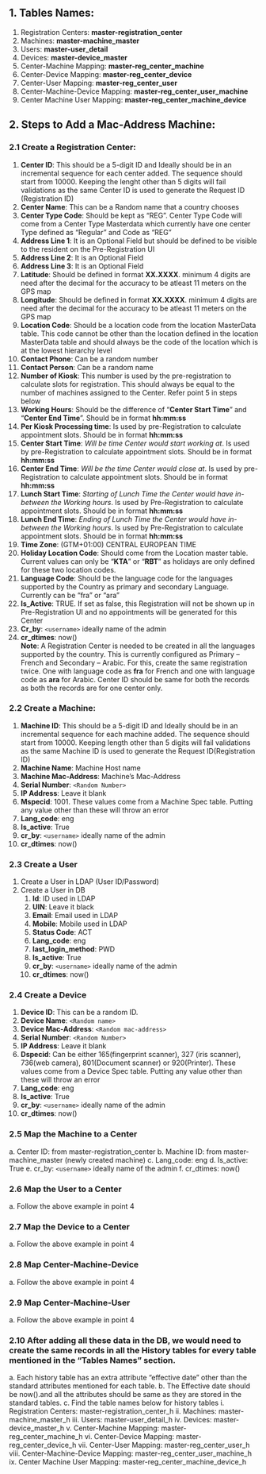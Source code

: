 ## 1. Tables Names:
1. Registration Centers: **master-registration_center**
1. Machines: **master-machine_master**
1. Users: **master-user_detail**
1. Devices: **master-device_master**
1. Center-Machine Mapping: **master-reg_center_machine**
1. Center-Device Mapping: **master-reg_center_device**
1. Center-User Mapping: **master-reg_center_user**
1. Center-Machine-Device Mapping: **master-reg_center_user_machine**
1. Center Machine User Mapping: **master-reg_center_machine_device**
## 2. Steps to Add a Mac-Address Machine:
### 2.1 Create a Registration Center:
1. **Center ID**: This should be a 5-digit ID and Ideally should be in an incremental sequence for each center added. The sequence should start from 10000. Keeping the lenght other than 5 digits will fail validations as the same Center ID is used to generate the Request ID (Registration ID)
1. **Center Name**: This can be a Random name that a country chooses
1. **Center Type Code**: Should be kept as “REG”. Center Type Code will come from a Center Type Masterdata which currently have one center Type defined as “Regular” and Code as “REG”
1. **Address Line 1**: It is an Optional Field but should be defined to be visible to the resident on the Pre-Registration UI
1. **Address Line 2**: It is an Optional Field
1. **Address Line 3**: It is an Optional Field
1. **Latitude**: Should be defined in format **XX.XXXX**. minimum 4 digits are need after the decimal for the accuracy to be atleast 11 meters on the GPS map
1. **Longitude**: Should be defined in format **XX.XXXX**. minimum 4 digits are need after the decimal for the accuracy to be atleast 11 meters on the GPS map
1. **Location Code**: Should be a location code from the location MasterData table. This code cannot be other than the location defined in the location MasterData table and should always be the code of the location which is at the lowest hierarchy level
1. **Contact Phone**: Can be a random number
1. **Contact Person**: Can be a random name
1. **Number of Kiosk**: This number is used by the pre-registration to calculate slots for registration. This should always be equal to the number of machines assigned to the Center. Refer point 5 in steps below
1. **Working Hours**: Should be the difference of “**Center Start Time**” and “**Center End Time**”. Should be in format **hh:mm:ss**
1. **Per Kiosk Processing time**: Is used by pre-Registration to calculate appointment slots. Should be in format **hh:mm:ss**
1. **Center Start Time**: _Will be time Center would start working at_. Is used by pre-Registration to calculate appointment slots. Should be in format **hh:mm:ss**
1. **Center End Time**: _Will be the time Center would close at_. Is used by pre-Registration to calculate appointment slots. Should be in format **hh:mm:ss**
1. **Lunch Start Time**: _Starting of Lunch Time the Center would have in-between the Working hours_. Is used by Pre-Registration to calculate appointment slots. Should be in format **hh:mm:ss**
1. **Lunch End Time**: _Ending of Lunch Time the Center would have in-between the Working hours_. Is used by Pre-Registration to calculate appointment slots. Should be in format **hh:mm:ss**
1. **Time Zone**: (GTM+01:00) CENTRAL EUROPEAN TIME
1. **Holiday Location Code**: Should come from the Location master table. Current values can only be “**KTA**” or “**RBT**” as holidays are only defined for these two location codes.
1. **Language Code**: Should be the language code for the languages supported by the Country as primary and secondary Language. Currently can be “fra” or “ara”
1. **Is_Active**: TRUE. If set as false, this Registration will not be shown up in Pre-Registration UI and no appointments will be generated for this Center
1. **Cr_by**: `<username>` ideally name of the admin
1. **cr_dtimes**: now()
<br>**Note**: A Registration Center is needed to be created in all the languages supported by the country. This is currently configured as Primary – French and Secondary – Arabic. For this, create the same registration twice. One with language code as **fra** for French and one with language code as **ara** for Arabic. Center ID should be same for both the records as both the records are for one center only.<br>
### 2.2 Create a Machine:
1. **Machine ID**: This should be a 5-digit ID and Ideally should be in an incremental sequence for each machine added. The sequence should start from 10000. Keeping length other than 5 digits will fail validations as the same Machine ID is used to generate the Request ID(Registration ID)
1. **Machine Name**: Machine Host name
1. **Machine Mac-Address**: Machine’s Mac-Address
1. **Serial Number**: `<Random Number>`
1. **IP Address**: Leave it blank
1. **Mspecid**: 1001. These values come from a Machine Spec table. Putting any value other than these will throw an error
1. **Lang_code**: eng
1. **Is_active**: True
1. **cr_by**: `<username>` ideally name of the admin
1. **cr_dtimes**: now()
### 2.3 Create a User
1. Create a User in LDAP (User ID/Password)
1. Create a User in DB
   1. **Id**: ID used in LDAP
   1. **UIN**: Leave it black
   1. **Email**: Email used in LDAP
   1. **Mobile**: Mobile used in LDAP
   1. **Status Code**: ACT
   1. **Lang_code**: eng
   1. **last_login_method**: PWD
   1. **Is_active**: True
   1. **cr_by**: `<username>` ideally name of the admin
   1. **cr_dtimes**: now()
### 2.4 Create a Device
1. **Device ID**: This can be a random ID.
1. **Device Name**: `<Random name>`
1. **Device Mac-Address**: `<Random mac-address>`
1. **Serial Number**: `<Random Number>`
1. **IP Address**: Leave it blank
1. **Dspecid**: Can be either 165(fingerprint scanner), 327 (iris scanner), 736(web camera), 801(Document scanner) or 920(Printer). These values come from a Device Spec table. Putting any value other than these will throw an error
1. **Lang_code**: eng
1. **Is_active**: True
1. **cr_by**: `<username>` ideally name of the admin
1. **cr_dtimes**: now()

### 2.5 Map the Machine to a Center
a.	Center ID: from master-registration_center
b.	Machine ID: from master-machine_master (newly created machine)
c.	Lang_code: eng
d.	Is_active: True
e.	cr_by: `<username>` ideally name of the admin
f.	cr_dtimes: now()
### 2.6 Map the User to a Center
a.	Follow the above example in point 4
### 2.7 Map the Device to a Center
a.	Follow the above example in point 4
### 2.8 Map Center-Machine-Device
a.	Follow the above example in point 4
### 2.9 Map Center-Machine-User
a.	Follow the above example in point 4
### 2.10 After adding all these data in the DB, we would need to create the same records in all the History tables for every table mentioned in the “Tables Names” section.
a.	Each history table has an extra attribute “effective date” other than the standard attributes mentioned for each table. 
b.	The Effective date should be now().and all the attributes should be same as they are stored in the standard tables.
c.	Find the table names below for history tables
i.	Registration Centers: master-registration_center_h
ii.	Machines: master-machine_master_h
iii.	Users: master-user_detail_h
iv.	Devices: master-device_master_h
v.	Center-Machine Mapping: master-reg_center_machine_h
vi.	Center-Device Mapping: master-reg_center_device_h
vii.	Center-User Mapping: master-reg_center_user_h
viii.	Center-Machine-Device Mapping: master-reg_center_user_machine_h
ix.	Center Machine User Mapping: master-reg_center_machine_device_h

